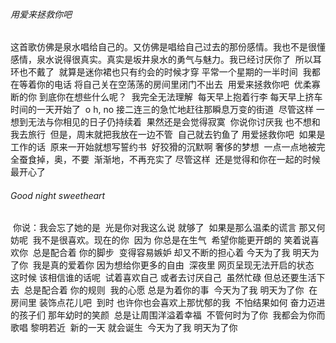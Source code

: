 ###### 用爱来拯救你吧

​		这首歌仿佛是泉水唱给自己的。又仿佛是唱给自己过去的那份感情。我也不是很懂感情，泉水说得很真实。真实是坂井泉水的勇气与魅力。
​		我已经讨厌你了
​		所以耳环也不戴了
​		就算是迷你裙也只有约会的时候才穿
​		平常一个星期的一半时间
​		我都在等着你的电话
​		将自己关在空荡荡的房间里闭门不出去
​		用爱来拯救你吧
​		优柔寡断的你
​		到底你在想些什么呢？
​		我完全无法理解
​		每天早上抱着行李
​		每天早上挤车时间的一天开始了
​		o h,  no
​		接二连三的急忙地赶往那瞬息万变的街道
​		尽管这样
​		一想到无法与你相见的日子仍持续着
​		果然还是会觉得寂寞
​		你说你讨厌我
​		也不想和我去旅行
​		但是，周末就把我放在一边不管
​		自己就去钓鱼了
​		用爱拯救你吧
​		如果是工作的话
​		原来一开始就想写誓约书
​		好狡猾的沉默啊
​		奢侈的梦想
​		一点一点地被完全蚕食掉，奥，不要
​		渐渐地，不再充实了
​		尽管这样
​		还是觉得和你在一起的时候最开心了		



###### Good night sweetheart

​		你说：我会忘了她的是
​		光是你对我这么说  就够了
​		如果是那么温柔的谎言  那又何妨呢
​		我不是很喜欢。现在的你
​		因为  你总是在生气
​		希望你能更开朗的  笑着说喜欢你
​		总是配合着  你的脚步
​		变得容易嫉妒 却又不断的担心着
​		今天为了我  明天为了你
​		我是真的爱着你  因为想给你更多的自由
​		深夜里 网页呈现无法开启的状态
​		这时候 该相信谁的话呢
​		试着喜欢自己   或者去讨厌自己
​		虽然忙碌  但总还要生活下去
​		总是配合着 你的规则
​		我的心愿 总是为着你的事
​		今天为了我 明天为了你
​		在房间里  装饰点花儿吧
​		到时 也许你也会喜欢上那忧郁的我
​		不怕结果如何  奋力迈进的孩子们
​		那年幼时的笑颜
​		总是让周围洋溢着幸福
​		不管何时为了你
​		我都会为你而歌唱
​		黎明若近
​		新的一天 就会诞生
​		今天为了我 明天为了你
​		
